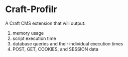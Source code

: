 Craft-Profilr
=============

A Craft CMS extension that will output:

1) memory usage
2) script execution time
3) database queries and their individual execution times
4) POST, GET, COOKIES, and SESSION data